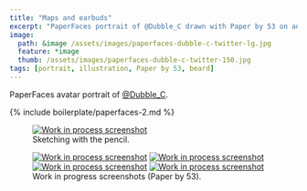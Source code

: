 ```yaml
---
title: "Maps and earbuds"
excerpt: "PaperFaces portrait of @Dubble_C drawn with Paper by 53 on an iPad."
image: 
  path: &image /assets/images/paperfaces-dubble-c-twitter-lg.jpg 
  feature: *image
  thumb: /assets/images/paperfaces-dubble-c-twitter-150.jpg
tags: [portrait, illustration, Paper by 53, beard]
---
```


PaperFaces avatar portrait of <a href="http://twitter.com/Dubble_C">@Dubble_C</a>.

{% include boilerplate/paperfaces-2.md %}

<figure>
	<a href="{{ site.url }}/assets/images/paperfaces-dubble-c-process-1-lg.jpg"><img src="{{ site.url }}/assets/images/paperfaces-dubble-c-process-1-750.jpg" alt="Work in process screenshot"></a>
	<figcaption>Sketching with the pencil.</figcaption>
</figure>

<figure class="half">
	<a href="{{ site.url }}/assets/images/paperfaces-dubble-c-process-2-lg.jpg"><img src="{{ site.url }}/assets/images/paperfaces-dubble-c-process-2-600.jpg" alt="Work in process screenshot"></a>
	<a href="{{ site.url }}/assets/images/paperfaces-dubble-c-process-3-lg.jpg"><img src="{{ site.url }}/assets/images/paperfaces-dubble-c-process-3-600.jpg" alt="Work in process screenshot"></a>
	<a href="{{ site.url }}/assets/images/paperfaces-dubble-c-process-4-lg.jpg"><img src="{{ site.url }}/assets/images/paperfaces-dubble-c-process-4-600.jpg" alt="Work in process screenshot"></a>
	<a href="{{ site.url }}/assets/images/paperfaces-dubble-c-process-5-lg.jpg"><img src="{{ site.url }}/assets/images/paperfaces-dubble-c-process-5-600.jpg" alt="Work in process screenshot"></a>
	<figcaption>Work in progress screenshots (Paper by 53).</figcaption>
</figure>